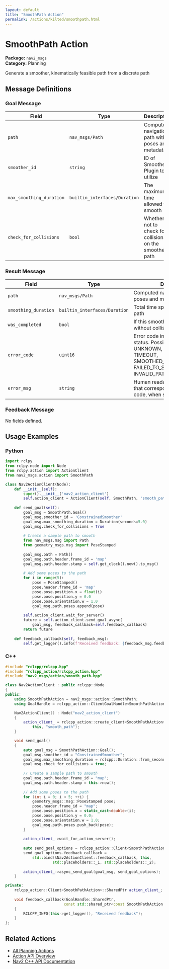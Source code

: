 ```yaml
---
layout: default
title: "SmoothPath Action"
permalink: /actions/kilted/smoothpath.html
---
```


# SmoothPath Action

**Package:** `nav2_msgs`  
**Category:** Planning

Generate a smoother, kinematically feasible path from a discrete path

## Message Definitions

### Goal Message

| Field | Type | Description |
|-------|------|-------------|
| `path` | `nav_msgs/Path` | Computed navigation path with poses and metadata |
| `smoother_id` | `string` | ID of Smoother Plugin to utilize|
| `max_smoothing_duration` | `builtin_interfaces/Duration` | The maximum time allowed to smooth|
| `check_for_collisions` | `bool` | Whether or not to check for collisions on the smoothed path|


### Result Message

| Field | Type | Description |
|-------|------|-------------|
| `path` | `nav_msgs/Path` | Computed navigation path with poses and metadata |
| `smoothing_duration` | `builtin_interfaces/Duration` | Total time spent smoothing the path|
| `was_completed` | `bool` | If this smoothing was completed without collision or other issue|
| `error_code` | `uint16` | Error code indicating the result status. Possible values: NONE, UNKNOWN, INVALID_SMOOTHER, TIMEOUT, SMOOTHED_PATH_IN_COLLISION, FAILED_TO_SMOOTH_PATH, INVALID_PATH|
| `error_msg` | `string` | Human readable error message that corresponds to the error code, when set|


### Feedback Message

No fields defined.


## Usage Examples

### Python

```python
import rclpy
from rclpy.node import Node
from rclpy.action import ActionClient
from nav2_msgs.action import SmoothPath

class Nav2ActionClient(Node):
    def __init__(self):
        super().__init__('nav2_action_client')
        self.action_client = ActionClient(self, SmoothPath, 'smooth_path')
        
    def send_goal(self):
        goal_msg = SmoothPath.Goal()
        goal_msg.smoother_id = 'ConstrainedSmoother'
        goal_msg.max_smoothing_duration = Duration(seconds=5.0)
        goal_msg.check_for_collisions = True
        
        # Create a sample path to smooth
        from nav_msgs.msg import Path
        from geometry_msgs.msg import PoseStamped
        
        goal_msg.path = Path()
        goal_msg.path.header.frame_id = 'map'
        goal_msg.path.header.stamp = self.get_clock().now().to_msg()
        
        # Add some poses to the path
        for i in range(5):
            pose = PoseStamped()
            pose.header.frame_id = 'map'
            pose.pose.position.x = float(i)
            pose.pose.position.y = 0.0
            pose.pose.orientation.w = 1.0
            goal_msg.path.poses.append(pose)
        
        self.action_client.wait_for_server()
        future = self.action_client.send_goal_async(
            goal_msg, feedback_callback=self.feedback_callback)
        return future
        
    def feedback_callback(self, feedback_msg):
        self.get_logger().info(f'Received feedback: {feedback_msg.feedback}')
```

### C++

```cpp
#include "rclcpp/rclcpp.hpp"
#include "rclcpp_action/rclcpp_action.hpp"
#include "nav2_msgs/action/smooth_path.hpp"

class Nav2ActionClient : public rclcpp::Node
{
public:
    using SmoothPathAction = nav2_msgs::action::SmoothPath;
    using GoalHandle = rclcpp_action::ClientGoalHandle<SmoothPathAction>;

    Nav2ActionClient() : Node("nav2_action_client")
    {
        action_client_ = rclcpp_action::create_client<SmoothPathAction>(
            this, "smooth_path");
    }

    void send_goal()
    {
        auto goal_msg = SmoothPathAction::Goal();
        goal_msg.smoother_id = "ConstrainedSmoother";
        goal_msg.max_smoothing_duration = rclcpp::Duration::from_seconds(5.0);
        goal_msg.check_for_collisions = true;
        
        // Create a sample path to smooth
        goal_msg.path.header.frame_id = "map";
        goal_msg.path.header.stamp = this->now();
        
        // Add some poses to the path
        for (int i = 0; i < 5; ++i) {
            geometry_msgs::msg::PoseStamped pose;
            pose.header.frame_id = "map";
            pose.pose.position.x = static_cast<double>(i);
            pose.pose.position.y = 0.0;
            pose.pose.orientation.w = 1.0;
            goal_msg.path.poses.push_back(pose);
        }
        
        action_client_->wait_for_action_server();
        
        auto send_goal_options = rclcpp_action::Client<SmoothPathAction>::SendGoalOptions();
        send_goal_options.feedback_callback = 
            std::bind(&Nav2ActionClient::feedback_callback, this, 
                     std::placeholders::_1, std::placeholders::_2);
        
        action_client_->async_send_goal(goal_msg, send_goal_options);
    }

private:
    rclcpp_action::Client<SmoothPathAction>::SharedPtr action_client_;
    
    void feedback_callback(GoalHandle::SharedPtr, 
                          const std::shared_ptr<const SmoothPathAction::Feedback> feedback)
    {
        RCLCPP_INFO(this->get_logger(), "Received feedback");
    }
};
```

## Related Actions

- [All Planning Actions](/kilted/actions/index.html#planning)
- [Action API Overview](/kilted/actions/index.html)
- [Nav2 C++ API Documentation](/kilted/html/index.html)
